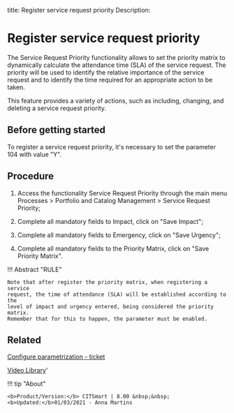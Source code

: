 title: Register service request priority
Description: 
# Register service request priority

The Service Request Priority functionality allows to set the priority matrix to dynamically calculate the attendance time (SLA) of the service request. The priority will be used to identify the relative importance of the service request and to identify the time required for an appropriate action to be taken.

This feature provides a variety of actions, such as including, changing, and deleting a service request priority.

Before getting started
--------------------------

To register a service request priority, it's necessary to set the parameter 104
with value "Y".

Procedure
-------------

1.  Access the functionality Service Request Priority through the main menu
    Processes \> Portfolio and Catalog Management \> Service Request Priority;

2.  Complete all mandatory fields to Impact, click on "Save Impact";

3.  Complete all mandatory fields to Emergency, click on "Save Urgency";

4.  Complete all mandatory fields to the Priority Matrix, click on "Save
    Priority Matrix".

!!! Abstract "RULE"

    Note that after register the priority matrix, when registering a service
    request, the time of attendance (SLA) will be established according to the
    level of impact and urgency entered, being considered the priority matrix.
    Remember that for this to happen, the parameter must be enabled.


Related
-----------

[Configure parametrization - ticket](/en-us/citsmart-platform-8/platform-administration/parameters-list/configure-parametrization-ticket.html)


<i class='fa fa-youtube-play  fa-2x' style='color:#97ce17;vertical-align: middle;'> </i> [Video Library](https://www.youtube.com/playlist?list=PLB5qK2uzf2RPsG8HdkE7qEHB39yEI_T8y)'

!!! tip "About"

    <b>Product/Version:</b> CITSmart | 8.00 &nbsp;&nbsp;
    <b>Updated:</b>01/03/2021 - Anna Martins

